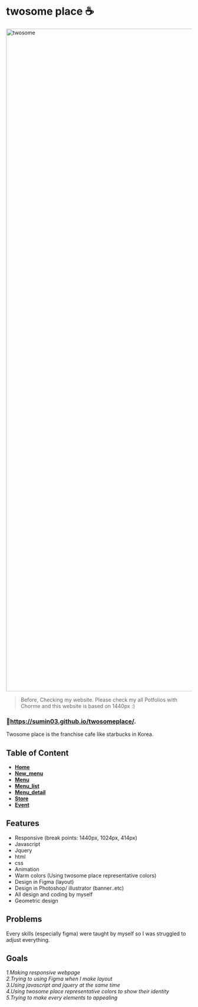 # twosome place ☕️

<img width="1791" alt="twosome" src="https://user-images.githubusercontent.com/77384682/106617878-559f0100-65b2-11eb-8353-ac6d7b022dc8.png">

>Before, Checking my website. Please check my all Potfolios with Chorme and this website is based on 1440px :) 

### 📍https://sumin03.github.io/twosomeplace/. 
Twosome place is the franchise cafe like starbucks in Korea. 


## Table of Content 
* **[Home](#home)**
* **[New_menu](#new_menu)**
* **[Menu](#menu)**
* **[Menu_list](#menu_list)** 
* **[Menu_detail](#menu_detail)**
* **[Store](#store)**
* **[Event](#event)**

## Features 
* Responsive (break points: 1440px, 1024px, 414px)
* Javascript
* Jquery
* html 
* css
* Animation 
* Warm colors (Using twosome place representative colors)
* Design in Figma (layout) 
* Design in Photoshop/ illustrator (banner..etc)
* All design and coding by myself 
* Geometric design

## Problems 
Every skills (especially figma) were taught by myself so I was struggled to adjust everything. 





## Goals 
_1.Making responsive webpage <br>_
_2.Trying to using Figma when I make layout <br>_
_3.Using javascript and jquery at the same time<br>_
_4.Using twosome place representative colors to show their identity <br>_
_5.Trying to make every elements to appealing <br>_
